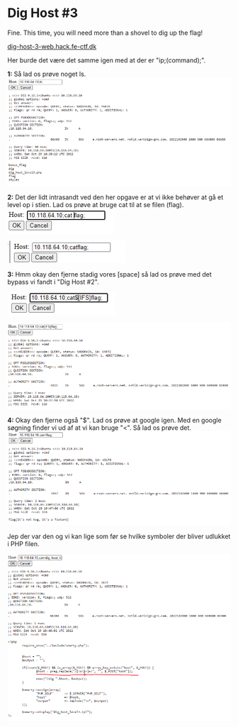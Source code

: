 # Dig Host #3

Fine. This time, you will need more than a shovel to dig up the flag!

[dig-host-3-web.hack.fe-ctf.dk](http://dig-host-3-web.hack.fe-ctf.dk)

Her burde det være det samme igen med at der er "ip;(command);".

**1:** Så lad os prøve noget ls.
![billede.png](attachments.42573/billede.png)

**2:** Det der lidt intrasandt ved den her opgave er at vi ikke behøver at gå et level op i stien. Lad os prøve at bruge cat til at se filen (flag).
![billede (2).png](attachments.42573/billede%20%282%29.png)

![billede (3).png](attachments.42573/billede%20%283%29.png)

**3:** Hmm okay den fjerne stadig vores [space] så lad os prøve med det bypass vi fandt i "Dig Host #2".

![billede (5).png](attachments.42573/billede%20%285%29.png)

![billede (4).png](attachments.42573/billede%20%284%29.png)

**4:** Okay den fjerne også "$". Lad os prøve at google igen. Med en google søgning finder vi ud af at vi kan bruge "<". Så lad os prøve det.
![billede (6).png](attachments.42573/billede%20%286%29.png)

Jep der var den og vi kan lige som før se hvilke symboler der bliver udlukket i PHP filen.

![billede (7).png](attachments.42573/billede%20%287%29.png)

